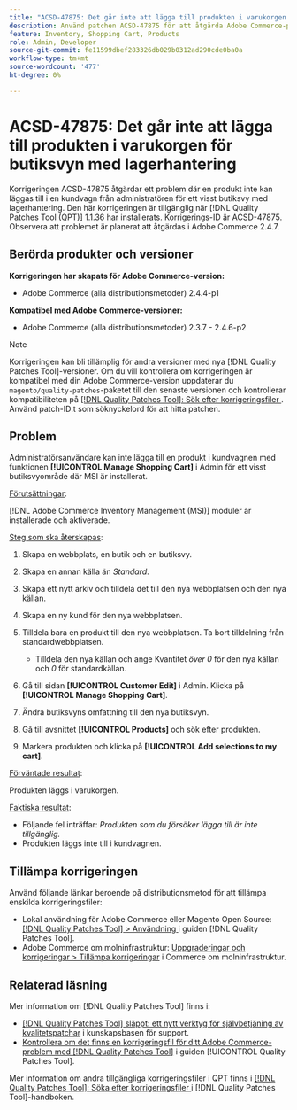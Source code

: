 ```yaml
---
title: "ACSD-47875: Det går inte att lägga till produkten i varukorgen för butiksvyn med lagerhantering"
description: Använd patchen ACSD-47875 för att åtgärda Adobe Commerce-problemet där en produkt inte kan läggas till i kundvagnen från Admin för ett visst butiksvy med lagerhantering.
feature: Inventory, Shopping Cart, Products
role: Admin, Developer
source-git-commit: fe11599dbef283326db029b0312ad290cde0ba0a
workflow-type: tm+mt
source-wordcount: '477'
ht-degree: 0%

---
```


# ACSD-47875: Det går inte att lägga till produkten i varukorgen för butiksvyn med lagerhantering

Korrigeringen ACSD-47875 åtgärdar ett problem där en produkt inte kan läggas till i en kundvagn från administratören för ett visst butiksvy med lagerhantering. Den här korrigeringen är tillgänglig när [!DNL Quality Patches Tool (QPT)] 1.1.36 har installerats. Korrigerings-ID är ACSD-47875. Observera att problemet är planerat att åtgärdas i Adobe Commerce 2.4.7.

## Berörda produkter och versioner

**Korrigeringen har skapats för Adobe Commerce-version:**

* Adobe Commerce (alla distributionsmetoder) 2.4.4-p1

**Kompatibel med Adobe Commerce-versioner:**

* Adobe Commerce (alla distributionsmetoder) 2.3.7 - 2.4.6-p2

>[!NOTE]
>
>Korrigeringen kan bli tillämplig för andra versioner med nya [!DNL Quality Patches Tool]-versioner. Om du vill kontrollera om korrigeringen är kompatibel med din Adobe Commerce-version uppdaterar du `magento/quality-patches`-paketet till den senaste versionen och kontrollerar kompatibiliteten på [[!DNL Quality Patches Tool]: Sök efter korrigeringsfiler ](https://experienceleague.adobe.com/tools/commerce-quality-patches/index.html?lang=sv-SE). Använd patch-ID:t som söknyckelord för att hitta patchen.

## Problem

Administratörsanvändare kan inte lägga till en produkt i kundvagnen med funktionen **[!UICONTROL Manage Shopping Cart]** i Admin för ett visst butiksvyområde där MSI är installerat.

<u>Förutsättningar</u>:

[!DNL Adobe Commerce Inventory Management (MSI)] moduler är installerade och aktiverade.

<u>Steg som ska återskapas</u>:

1. Skapa en webbplats, en butik och en butiksvy.
1. Skapa en annan källa än *Standard*.
1. Skapa ett nytt arkiv och tilldela det till den nya webbplatsen och den nya källan.
1. Skapa en ny kund för den nya webbplatsen.
1. Tilldela bara en produkt till den nya webbplatsen. Ta bort tilldelning från standardwebbplatsen.

   * Tilldela den nya källan och ange Kvantitet *över 0* för den nya källan och *0* för standardkällan.

1. Gå till sidan **[!UICONTROL Customer Edit]** i Admin. Klicka på **[!UICONTROL Manage Shopping Cart]**.
1. Ändra butiksvyns omfattning till den nya butiksvyn.
1. Gå till avsnittet **[!UICONTROL Products]** och sök efter produkten.
1. Markera produkten och klicka på **[!UICONTROL Add selections to my cart]**.

<u>Förväntade resultat</u>:

Produkten läggs i varukorgen.

<u>Faktiska resultat</u>:

* Följande fel inträffar: *Produkten som du försöker lägga till är inte tillgänglig.*
* Produkten läggs inte till i kundvagnen.

## Tillämpa korrigeringen

Använd följande länkar beroende på distributionsmetod för att tillämpa enskilda korrigeringsfiler:

* Lokal användning för Adobe Commerce eller Magento Open Source: [[!DNL Quality Patches Tool] > Användning ](/help/tools/quality-patches-tool/usage.md) i guiden [!DNL Quality Patches Tool].
* Adobe Commerce om molninfrastruktur: [Uppgraderingar och korrigeringar > Tillämpa korrigeringar](https://experienceleague.adobe.com/docs/commerce-cloud-service/user-guide/develop/upgrade/apply-patches.html?lang=sv-SE) i Commerce om molninfrastruktur.

## Relaterad läsning

Mer information om [!DNL Quality Patches Tool] finns i:

* [[!DNL Quality Patches Tool] släppt: ett nytt verktyg för självbetjäning av kvalitetspatchar](https://experienceleague.adobe.com/sv/docs/commerce-knowledge-base/kb/announcements/commerce-announcements/magento-quality-patches-released-new-tool-to-self-serve-quality-patches) i kunskapsbasen för support.
* [Kontrollera om det finns en korrigeringsfil för ditt Adobe Commerce-problem med  [!DNL Quality Patches Tool]](/help/tools/quality-patches-tool/patches-available-in-qpt/check-patch-for-magento-issue-with-magento-quality-patches.md) i guiden [!UICONTROL Quality Patches Tool].


Mer information om andra tillgängliga korrigeringsfiler i QPT finns i [[!DNL Quality Patches Tool]: Söka efter korrigeringsfiler ](https://experienceleague.adobe.com/tools/commerce-quality-patches/index.html?lang=sv-SE) i [!DNL Quality Patches Tool]-handboken.
